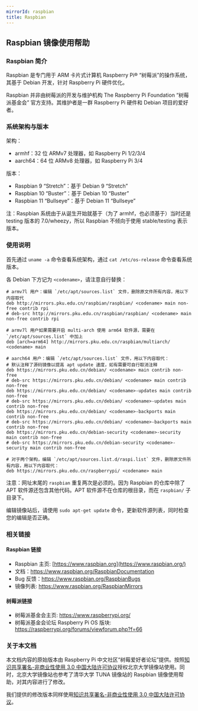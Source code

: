 ```yaml
---
mirrorId: raspbian
title: Raspbian
---
```


## Raspbian 镜像使用帮助

### Raspbian 简介

Raspbian 是专门用于 ARM 卡片式计算机 Raspberry Pi® “树莓派”的操作系统， 其基于 Debian 开发，针对 Raspberry Pi 硬件优化。

Raspbian 并非由树莓派的开发与维护机构 The Raspberry Pi Foundation “树莓派基金会” 官方支持。其维护者是一群 Raspberry Pi 硬件和 Debian 项目的爱好者。

### 系统架构与版本

架构：

- armhf：32 位 ARMv7 处理器，如 Raspberry Pi 1/2/3/4
- aarch64：64 位 ARMv8 处理器，如 Raspberry Pi 3/4

版本：

- Raspbian 9 “Stretch”：基于 Debian 9 “Stretch”
- Raspbian 10 “Buster”：基于 Debian 10 “Buster”
- Raspbian 11 “Bullseye”：基于 Debian 11 “Bullseye”

注：Raspbian 系统由于从诞生开始就基于（为了 armhf，也必须基于）当时还是 testing 版本的 7.0/wheezy，所以 Raspbian 不倾向于使用 stable/testing 表示版本。

### 使用说明

首先通过 `uname -a` 命令查看系统架构，通过 `cat /etc/os-release` 命令查看系统版本。

各 Debian 下方记为 `<codename>`，请注意自行替换：

```unix-conf
# armv7l 用户：编辑 `/etc/apt/sources.list` 文件，删除原文件所有内容，用以下内容取代
deb http://mirrors.pku.edu.cn/raspbian/raspbian/ <codename> main non-free contrib rpi
# deb-src http://mirrors.pku.edu.cn/raspbian/raspbian/ <codename> main non-free contrib rpi

# armv7l 用户如果需要开启 multi-arch 使用 arm64 软件源，需要在 `/etc/apt/sources.list` 中加上
deb [arch=arm64] http://mirrors.pku.edu.cn/raspbian/multiarch/ <codename> main

# aarch64 用户：编辑 `/etc/apt/sources.list` 文件，用以下内容取代：
# 默认注释了源码镜像以提高 apt update 速度，如有需要可自行取消注释
deb https://mirrors.pku.edu.cn/debian/ <codename> main contrib non-free
# deb-src https://mirrors.pku.edu.cn/debian/ <codename> main contrib non-free
deb https://mirrors.pku.edu.cn/debian/ <codename>-updates main contrib non-free
# deb-src https://mirrors.pku.edu.cn/debian/ <codename>-updates main contrib non-free
deb https://mirrors.pku.edu.cn/debian/ <codename>-backports main contrib non-free
# deb-src https://mirrors.pku.edu.cn/debian/ <codename>-backports main contrib non-free
deb https://mirrors.pku.edu.cn/debian-security <codename>-security main contrib non-free
# deb-src https://mirrors.pku.edu.cn/debian-security <codename>-security main contrib non-free

# 对于两个架构，编辑 `/etc/apt/sources.list.d/raspi.list` 文件，删除原文件所有内容，用以下内容取代：
deb https://mirrors.pku.edu.cn/raspberrypi/ <codename> main
```

注意：网址末尾的 `raspbian` 重复两次是必须的。因为 Raspbian 的仓库中除了 APT 软件源还包含其他代码。APT 软件源不在仓库的根目录，而在 `raspbian/` 子目录下。

编辑镜像站后，请使用 `sudo apt-get update` 命令，更新软件源列表，同时检查您的编辑是否正确。

### 相关链接

#### Raspbian 链接

- Raspbian 主页: [https://www.raspbian.org](https://www.raspbian.org/)
- 文档：https://www.raspbian.org/RaspbianDocumentation
- Bug 反馈：https://www.raspbian.org/RaspbianBugs
- 镜像列表: https://www.raspbian.org/RaspbianMirrors

#### 树莓派链接

- 树莓派基金会主页: https://www.raspberrypi.org/
- 树莓派基金会论坛 Raspberry Pi OS 版块: https://raspberrypi.org/forums/viewforum.php?f=66

### 关于本文档

本文档内容的原始版本由 Raspberry Pi 中文社区“树莓爱好者论坛”提供。按照[知识共享署名-非商业性使用 3.0 中国大陆许可协议](http://creativecommons.org/licenses/by-nc/3.0/cn/)授权北京大学镜像站使用。同时，北京大学镜像站也参考了清华大学 TUNA 镜像站的 Raspbian 镜像使用帮助，对其内容进行了修改。

我们提供的修改版本同样使用[知识共享署名-非商业性使用 3.0 中国大陆许可协议](http://creativecommons.org/licenses/by-nc/3.0/cn/)。
